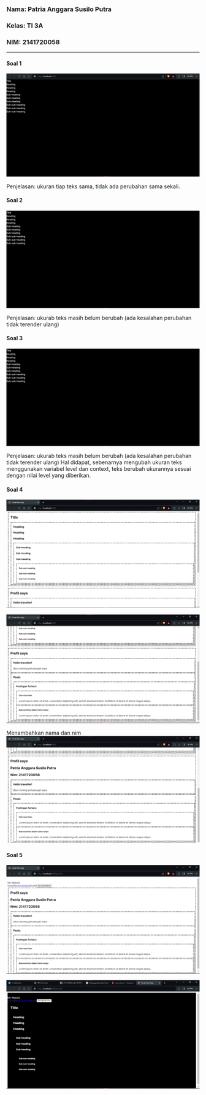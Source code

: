 ### Nama: Patria Anggara Susilo Putra
### Kelas: TI 3A
### NIM: 2141720058

---

#### Soal 1

![screenshot_soal_1](assets-record/praktikum-satu/result-1.png)

Penjelasan: ukuran tiap teks sama, tidak ada perubahan sama sekali.

#### Soal 2

![screenshot_soal_1](assets-record/praktikum-satu/result-2.png)

Penjelasan: ukurab teks masih belum berubah (ada kesalahan perubahan tidak terender ulang)  

#### Soal 3

![screenshot_soal_1](assets-record/praktikum-satu/result-3.png)

Penjelasan: ukurab teks masih belum berubah (ada kesalahan perubahan tidak terender ulang)
Hal didapat, sebenarnya mengubah ukuran teks menggunakan variabel level dan context, teks berubah ukurannya sesuai dengan nilai level yang diberikan.

#### Soal 4

![screenshot_soal_4](assets-record/praktikum-dua/2.png)

![screenshot_soal_4](assets-record/praktikum-dua/3.png)

Menambahkan nama dan nim
![screenshot_soal_4](assets-record/praktikum-dua/4.png)

#### Soal 5

![screenshot_soal_5](assets-record/praktikum-tiga/1.png)

![screenshot_soal_5](assets-record/praktikum-tiga/2.png)